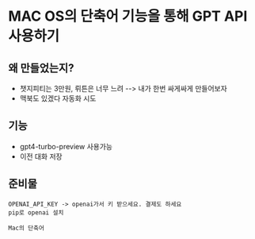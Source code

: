 MAC OS의 단축어 기능을 통해 GPT API 사용하기
=====================================

왜 만들었는지? 
-
- 챗지피티는 3만원, 뤼튼은 너무 느려 --> 내가 한번 싸게싸게 만들어보자 
- 맥북도 있겠다 자동화 시도 

## 기능
- gpt4-turbo-preview 사용가능
- 이전 대화 저장  

## 준비물 
    OPENAI_API_KEY -> openai가서 키 받으세요. 결제도 하세요
    pip로 openai 설치
    
    Mac의 단축어 



    




